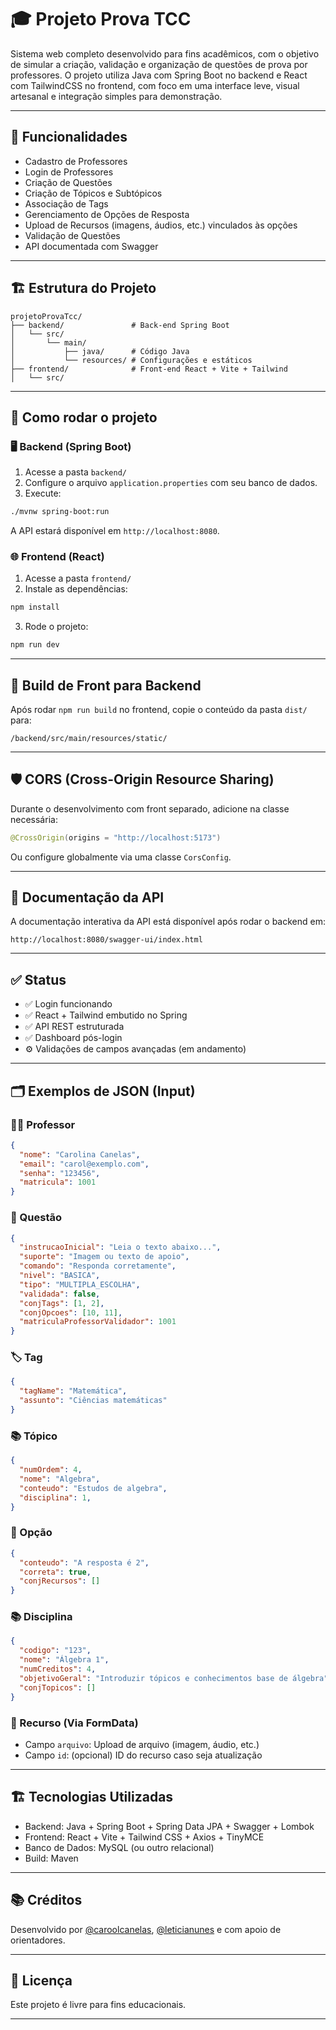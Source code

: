 # 🎓 Projeto Prova TCC

Sistema web completo desenvolvido para fins acadêmicos, com o objetivo de simular a criação, validação e organização de questões de prova por professores. O projeto utiliza Java com Spring Boot no backend e React com TailwindCSS no frontend, com foco em uma interface leve, visual artesanal e integração simples para demonstração.

---

## 🧠 Funcionalidades

- Cadastro de Professores
- Login de Professores
- Criação de Questões
- Criação de Tópicos e Subtópicos
- Associação de Tags
- Gerenciamento de Opções de Resposta
- Upload de Recursos (imagens, áudios, etc.) vinculados às opções
- Validação de Questões
- API documentada com Swagger

---

## 🏗️ Estrutura do Projeto

```
projetoProvaTcc/
├── backend/               # Back-end Spring Boot
│   └── src/
│       └── main/
│           ├── java/      # Código Java
│           └── resources/ # Configurações e estáticos
├── frontend/              # Front-end React + Vite + Tailwind
│   └── src/
```

---

## 🚀 Como rodar o projeto

### 🖥️ Backend (Spring Boot)

1. Acesse a pasta `backend/`
2. Configure o arquivo `application.properties` com seu banco de dados.
3. Execute:
```bash
./mvnw spring-boot:run
```

A API estará disponível em `http://localhost:8080`.

### 🌐 Frontend (React)

1. Acesse a pasta `frontend/`
2. Instale as dependências:
```bash
npm install
```
3. Rode o projeto:
```bash
npm run dev
```

---

## 🔗 Build de Front para Backend

Após rodar `npm run build` no frontend, copie o conteúdo da pasta `dist/` para:

```
/backend/src/main/resources/static/
```

---

## 🛡️ CORS (Cross-Origin Resource Sharing)

Durante o desenvolvimento com front separado, adicione na classe necessária:

```java
@CrossOrigin(origins = "http://localhost:5173")
```

Ou configure globalmente via uma classe `CorsConfig`.

---

## 📑 Documentação da API

A documentação interativa da API está disponível após rodar o backend em:

```
http://localhost:8080/swagger-ui/index.html
```

---

## ✅ Status

- ✅ Login funcionando
- ✅ React + Tailwind embutido no Spring
- ✅ API REST estruturada
- ✅ Dashboard pós-login
- ⚙️ Validações de campos avançadas (em andamento)

---

## 🗂️ Exemplos de JSON (Input)

### 🧑‍🏫 Professor

```json
{
  "nome": "Carolina Canelas",
  "email": "carol@exemplo.com",
  "senha": "123456",
  "matricula": 1001
}
```

### 📄 Questão

```json
{
  "instrucaoInicial": "Leia o texto abaixo...",
  "suporte": "Imagem ou texto de apoio",
  "comando": "Responda corretamente",
  "nivel": "BASICA",
  "tipo": "MULTIPLA_ESCOLHA",
  "validada": false,
  "conjTags": [1, 2],
  "conjOpcoes": [10, 11],
  "matriculaProfessorValidador": 1001
}
```

### 🏷️ Tag

```json
{
  "tagName": "Matemática",
  "assunto": "Ciências matemáticas"
}
```

### 📚 Tópico

```json
{
  "numOrdem": 4,
  "nome": "Algebra",
  "conteudo": "Estudos de algebra",
  "disciplina": 1,
}
```

### 🔘 Opção

```json
{
  "conteudo": "A resposta é 2",
  "correta": true,
  "conjRecursos": []
}
```

### 📚 Disciplina

```json
{
  "codigo": "123",
  "nome": "Álgebra 1",
  "numCreditos": 4,
  "objetivoGeral": "Introduzir tópicos e conhecimentos base de álgebra",
  "conjTopicos": []
}
```

### 📎 Recurso (Via FormData)

- Campo `arquivo`: Upload de arquivo (imagem, áudio, etc.)
- Campo `id`: (opcional) ID do recurso caso seja atualização

---

## 🏗️ Tecnologias Utilizadas

- Backend: Java + Spring Boot + Spring Data JPA + Swagger + Lombok
- Frontend: React + Vite + Tailwind CSS + Axios + TinyMCE
- Banco de Dados: MySQL (ou outro relacional)
- Build: Maven

---

## 📚 Créditos

Desenvolvido por [@caroolcanelas](https://github.com/caroolcanelas), [@leticianunes](https://github.com/) e com apoio de orientadores.

---

## 📝 Licença

Este projeto é livre para fins educacionais.

---
